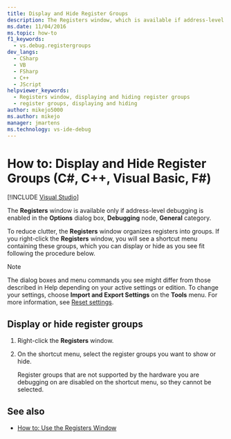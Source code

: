 ```yaml
---
title: Display and Hide Register Groups
description: The Registers window, which is available if address-level debugging is enabled, organizes registers into groups. Learn how to set which groups appear.
ms.date: 11/04/2016
ms.topic: how-to
f1_keywords: 
  - vs.debug.registergroups
dev_langs: 
  - CSharp
  - VB
  - FSharp
  - C++
  - JScript
helpviewer_keywords: 
  - Registers window, displaying and hiding register groups
  - register groups, displaying and hiding
author: mikejo5000
ms.author: mikejo
manager: jmartens
ms.technology: vs-ide-debug
---
```

# How to: Display and Hide Register Groups (C#, C++, Visual Basic, F#)

 [!INCLUDE [Visual Studio](~/includes/applies-to-version/vs-windows-only.md)]

The **Registers** window is available only if address-level debugging is enabled in the **Options** dialog box, **Debugging** node, **General** category.

To reduce clutter, the **Registers** window organizes registers into groups. If you right-click the **Registers** window, you will see a shortcut menu containing these groups, which you can display or hide as you see fit following the procedure below.

> [!NOTE]
> The dialog boxes and menu commands you see might differ from those described in Help depending on your active settings or edition. To change your settings, choose **Import and Export Settings** on the **Tools** menu. For more information, see [Reset settings](../ide/environment-settings.md#reset-settings).

## Display or hide register groups

1. Right-click the **Registers** window.

2. On the shortcut menu, select the register groups you want to show or hide.

     Register groups that are not supported by the hardware you are debugging on are disabled on the shortcut menu, so they cannot be selected.

## See also

- [How to: Use the Registers Window](../debugger/how-to-use-the-registers-window.md)